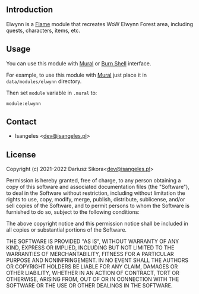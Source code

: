 ## Introduction
Elwynn is a [Flame](https://github.com/Isangeles/flame) module that recreates WoW Elwynn Forest area, including quests, characters, items, etc.

## Usage
You can use this module with [Mural](https://github.com/Isangeles/mural) or [Burn Shell](https://github.com/Isangeles/burnsh) interface.

For example, to use this module with [Mural](https://github.com/Isangeles/mural) just place it in
`data/modules/elwynn` directory.

Then set `module` variable in `.mural` to:
```
module:elwynn
```

## Contact
* Isangeles <<dev@isangeles.pl>>

## License
Copyright (c) 2021-2022 Dariusz Sikora<<dev@isangeles.pl>>

Permission is hereby granted, free of charge, to any person obtaining a copy
of this software and associated documentation files (the "Software"), to deal
in the Software without restriction, including without limitation the rights
to use, copy, modify, merge, publish, distribute, sublicense, and/or sell
copies of the Software, and to permit persons to whom the Software is
furnished to do so, subject to the following conditions:

The above copyright notice and this permission notice shall be included in all
copies or substantial portions of the Software.

THE SOFTWARE IS PROVIDED "AS IS", WITHOUT WARRANTY OF ANY KIND, EXPRESS OR
IMPLIED, INCLUDING BUT NOT LIMITED TO THE WARRANTIES OF MERCHANTABILITY,
FITNESS FOR A PARTICULAR PURPOSE AND NONINFRINGEMENT. IN NO EVENT SHALL THE
AUTHORS OR COPYRIGHT HOLDERS BE LIABLE FOR ANY CLAIM, DAMAGES OR OTHER
LIABILITY, WHETHER IN AN ACTION OF CONTRACT, TORT OR OTHERWISE, ARISING FROM,
OUT OF OR IN CONNECTION WITH THE SOFTWARE OR THE USE OR OTHER DEALINGS IN THE
SOFTWARE.
